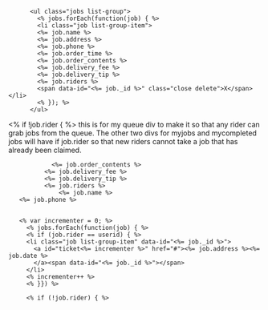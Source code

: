 
          <ul class="jobs list-group">
            <% jobs.forEach(function(job) { %>
            <li class="job list-group-item">
            <%= job.name %>
            <%= job.address %> 
            <%= job.phone %>
            <%= job.order_time %>
            <%= job.order_contents %>
            <%= job.delivery_fee %>
            <%= job.delivery_tip %>
            <%= job.riders %>
            <span data-id="<%= job._id %>" class="close delete">X</span></li>
            <% }); %>
          </ul>

  <% if !job.rider { %> this is for my queue div to make it so that any rider can grab jobs from the queue.  The other two divs for myjobs and mycompleted jobs will have if job.rider so that new riders cannot take a job that has already been claimed.

                <%= job.order_contents %> 
              <%= job.delivery_fee %> 
              <%= job.delivery_tip %> 
              <%= job.riders %> 
                  <%= job.name %> 
       <%= job.phone %> 


       <% var incrementer = 0; %>
         <% jobs.forEach(function(job) { %>
         <% if (job.rider == userid) { %>
         <li class="job list-group-item" data-id="<%= job._id %>">
           <a id="ticket<%= incrementer %>" href="#"><%= job.address %><%= job.date %>
           </a><span data-id="<%= job._id %>"></span>
         </li>
         <% incrementer++ %>
         <% }}) %>

         <% if (!job.rider) { %>